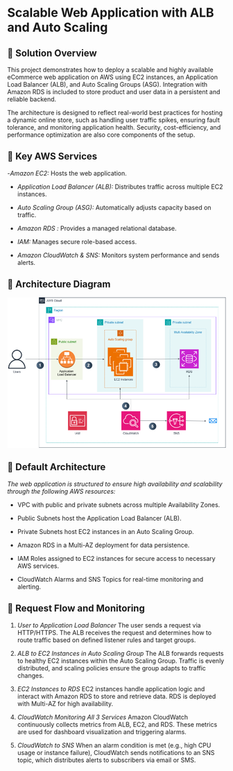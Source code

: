 # Scalable Web Application with ALB and Auto Scaling
## 🧭 Solution Overview
This project demonstrates how to deploy a scalable and highly available eCommerce web application on AWS using EC2 instances, an Application Load Balancer (ALB), and Auto Scaling Groups (ASG). Integration with Amazon RDS is included to store product and user data in a persistent and reliable backend.

The architecture is designed to reflect real-world best practices for hosting a dynamic online store, such as handling user traffic spikes, ensuring fault tolerance, and monitoring application health. Security, cost-efficiency, and performance optimization are also core components of the setup.

## 🎯 Key AWS Services
-*Amazon EC2:* Hosts the web application.

- *Application Load Balancer (ALB):* Distributes traffic across multiple EC2 instances.

- *Auto Scaling Group (ASG):* Automatically adjusts capacity based on traffic.

- *Amazon RDS :* Provides a managed relational database.

- *IAM:* Manages secure role-based access.

- *Amazon CloudWatch & SNS:* Monitors system performance and sends alerts.

## 🧱 Architecture Diagram

![Architecture Diagram](./AWS%20Architecture.png)

## 🧩 Default Architecture
*The web application is structured to ensure high availability and scalability through the following AWS resources:*

- VPC with public and private subnets across multiple Availability Zones.

- Public Subnets host the Application Load Balancer (ALB).

- Private Subnets host EC2 instances in an Auto Scaling Group.

- Amazon RDS in a Multi-AZ deployment for data persistence.

- IAM Roles assigned to EC2 instances for secure access to necessary AWS services.

- CloudWatch Alarms and SNS Topics for real-time monitoring and alerting.

## 🔁 Request Flow and Monitoring
1. *User to Application Load Balancer*
The user sends a request via HTTP/HTTPS. The ALB receives the request and determines how to route traffic based on defined listener rules and target groups.

2. *ALB to EC2 Instances in Auto Scaling Group*
The ALB forwards requests to healthy EC2 instances within the Auto Scaling Group. Traffic is evenly distributed, and scaling policies ensure the group adapts to traffic changes.

3. *EC2 Instances to RDS*
EC2 instances handle application logic and interact with Amazon RDS to store and retrieve data. RDS is deployed with Multi-AZ for high availability.

4. *CloudWatch Monitoring All 3 Services*
Amazon CloudWatch continuously collects metrics from ALB, EC2, and RDS. These metrics are used for dashboard visualization and triggering alarms.

5. *CloudWatch to SNS*
When an alarm condition is met (e.g., high CPU usage or instance failure), CloudWatch sends notifications to an SNS topic, which distributes alerts to subscribers via email or SMS.


